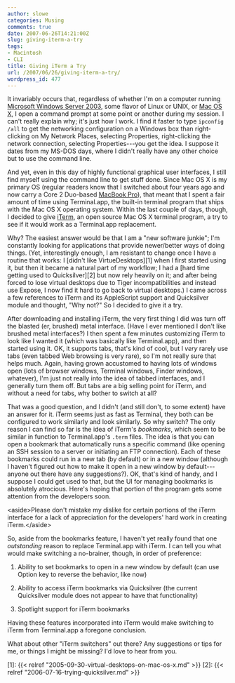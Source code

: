 ```yaml
---
author: slowe
categories: Musing
comments: true
date: 2007-06-26T14:21:00Z
slug: giving-iterm-a-try
tags:
- Macintosh
- CLI
title: Giving iTerm a Try
url: /2007/06/26/giving-iterm-a-try/
wordpress_id: 477
---
```


It invariably occurs that, regardless of whether I'm on a computer running [Microsoft Windows Server 2003](http://www.microsoft.com/windowsserver/default.mspx), some flavor of Linux or UNIX, or [Mac OS X](http://www.apple.com/macosx/), I open a command prompt at some point or another during my session. I can't really explain why; it's just how I work. I find it faster to type `ipconfig /all` to get the networking configuration on a Windows box than right-clicking on My Network Places, selecting Properties, right-clicking the network connection, selecting Properties---you get the idea. I suppose it dates from my MS-DOS days, where I didn't really have any other choice but to use the command line.

And yet, even in this day of highly functional graphical user interfaces, I still find myself using the command line to get stuff done. Since Mac OS X is my primary OS (regular readers know that I switched about four years ago and now carry a Core 2 Duo-based [MacBook Pro](http://www.apple.com/macbookpro/)), that meant that I spent a fair amount of time using Terminal.app, the built-in terminal program that ships with the Mac OS X operating system. Within the last couple of days, though, I decided to give [iTerm](http://iterm.sourceforge.net/), an open source Mac OS X terminal program, a try to see if it would work as a Terminal.app replacement.

Why? The easiest answer would be that I am a "new software junkie"; I'm constantly looking for applications that provide newer/better ways of doing things. (Yet, interestingly enough, I am resistant to change once I have a routine that works: I [didn't like VirtueDesktops][1] when I first started using it, but then it became a natural part of my workflow; I had a [hard time getting used to Quicksilver][2] but now rely heavily on it; and after being forced to lose virtual desktops due to Tiger incompatibilities and instead use Expose, I now find it hard to go back to virtual desktops.) I came across a few references to iTerm and its AppleScript support and Quicksilver module and thought, "Why not?" So I decided to give it a try.

After downloading and installing iTerm, the very first thing I did was turn off the blasted (er, brushed) metal interface. (Have I ever mentioned I don't like brushed metal interfaces?) I then spent a few minutes customizing iTerm to look like I wanted it (which was basically like Terminal.app), and then started using it. OK, it supports tabs, that's kind of cool, but I _very_ rarely use tabs (even tabbed Web browsing is very rare), so I'm not really sure that helps much. Again, having grown accustomed to having lots of windows open (lots of browser windows, Terminal windows, Finder windows, whatever), I'm just not really into the idea of tabbed interfaces, and I generally turn them off. But tabs are a big selling point for iTerm, and without a need for tabs, why bother to switch at all?

That was a good question, and I didn't (and still don't, to some extent) have an answer for it. iTerm seems just as fast as Terminal, they both can be configured to work similarly and look similarly. So why switch? The only reason I can find so far is the idea of iTerm's _bookmarks_, which seem to be similar in function to Terminal.app's `.term` files. The idea is that you can open a bookmark that automatically runs a specific command (like opening an SSH session to a server or initiating an FTP connection). Each of these bookmarks could run in a new tab (by default) or in a new window (although I haven't figured out how to make it open in a new window by default---anyone out there have any suggestions?). OK, that's kind of handy, and I suppose I could get used to that, but the UI for managing bookmarks is absolutely atrocious. Here's hoping that portion of the program gets some attention from the developers soon.

&lt;aside&gt;Please don't mistake my dislike for certain portions of the iTerm interface for a lack of appreciation for the developers' hard work in creating iTerm.&lt;/aside&gt;

So, aside from the bookmarks feature, I haven't yet really found that one _outstanding_ reason to replace Terminal.app with iTerm. I can tell you what would make switching a no-brainer, though, in order of preference:

1. Ability to set bookmarks to open in a new window by default (can use Option key to reverse the behavior, like now)

2. Ability to access iTerm bookmarks via Quicksilver (the current Quicksilver module does not appear to have that functionality)

3. Spotlight support for iTerm bookmarks

Having these features incorporated into iTerm would make switching to iTerm from Terminal.app a foregone conclusion.

What about other "iTerm switchers" out there? Any suggestions or tips for me, or things I might be missing? I'd love to hear from you.

[1]: {{< relref "2005-09-30-virtual-desktops-on-mac-os-x.md" >}}
[2]: {{< relref "2006-07-16-trying-quicksilver.md" >}}
